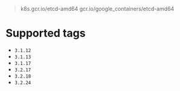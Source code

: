 > k8s.gcr.io/etcd-amd64
> gcr.io/google_containers/etcd-amd64


# Supported tags
- `3.1.12`
- `3.1.13`
- `3.1.17`
- `3.2.17`
- `3.2.18`
- `3.2.24`